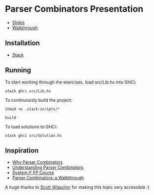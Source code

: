 # Parser Combinators Presentation

- [Slides](https://github.com/ssanj/parser-combinators/blob/main/parser-combinators.md)
- [Walkthrough](https://github.com/ssanj/parser-combinators/blob/main/script.md)


## Installation

- [Stack](https://docs.haskellstack.org/en/stable/install_and_upgrade/)

## Running

To start working through the exercises, load src/Lib.hs into GHCi:

```
stack ghci src/Lib.hs
```

To continuously build the project:

```
chmod +x .stack-scripts/*

build
```

To load solutions to GHCi:

```
stack ghci src/Solution.hs
```

## Inspiration

- [Why Parser Combinators](https://vimeo.com/171704565)
- [Understanding Parser Combinators](https://fsharpforfunandprofit.com/posts/understanding-parser-combinators/)
- [System-F FP Course](https://github.com/system-f/fp-course/blob/master/src/Course/Parser.hs)
- [Parser Combinators: a Walkthrough](https://hasura.io/blog/parser-combinators-walkthrough/)

A huge thanks to [Scott Wlaschin](https://fsharpforfunandprofit.com/) for making this topic very accessible :)
